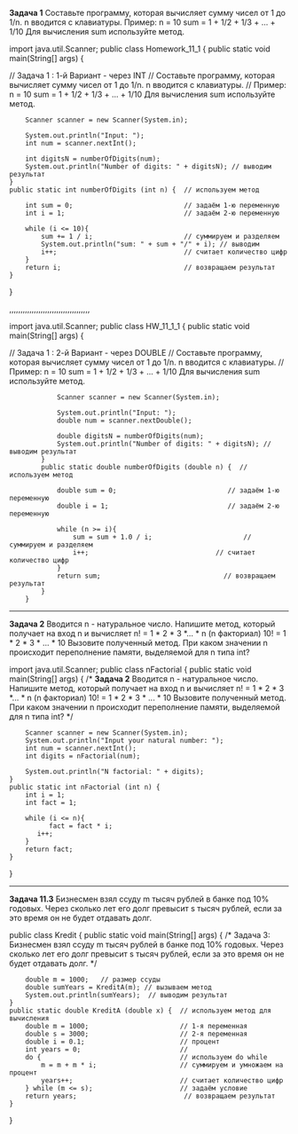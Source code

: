**Задача 1**
Составьте программу, которая вычисляет сумму чисел от 1 до 1/n. n вводится с клавиатуры. 
Пример: n = 10 sum = 1 + 1/2 + 1/3 + ... + 1/10 Для вычисления sum используйте метод.

import java.util.Scanner;
public class Homework_11_1 {
public static void main(String[] args) {

// Задача 1 : 1-й Вариант - через INT
// Составьте программу, которая вычисляет сумму чисел от 1 до 1/n. n вводится с клавиатуры.
// Пример: n = 10 sum = 1 + 1/2 + 1/3 + ... + 1/10 Для вычисления sum используйте метод.

        Scanner scanner = new Scanner(System.in);
        
        System.out.println("Input: ");
        int num = scanner.nextInt();

        int digitsN = numberOfDigits(num);
        System.out.println("Number of digits: " + digitsN); // выводим результат
    }
    public static int numberOfDigits (int n) {  // используем метод
        
        int sum = 0;                            // задаём 1-ю переменную
        int i = 1;                              // задаём 2-ю переменную
        
        while (i <= 10){
            sum += 1 / i;                       // суммируем и разделяем
            System.out.println("sum: " + sum + "/" + i); // выводим
            i++;                                // считает количество цифр
        }
        return i;                               // возвращаем результат
    }
}

,,,,,,,,,,,,,,,,,,,,,,,,,,,,,,,,,,,,

import java.util.Scanner;
public class HW_11_1_1 {
public static void main(String[] args) {

// Задача 1 : 2-й Вариант - через DOUBLE
// Составьте программу, которая вычисляет сумму чисел от 1 до 1/n. n вводится с клавиатуры.
// Пример: n = 10 sum = 1 + 1/2 + 1/3 + ... + 1/10 Для вычисления sum используйте метод.

                Scanner scanner = new Scanner(System.in);

                System.out.println("Input: ");
                double num = scanner.nextDouble();

                double digitsN = numberOfDigits(num);
                System.out.println("Number of digits: " + digitsN); // выводим результат
            }
            public static double numberOfDigits (double n) {  // используем метод

                double sum = 0;                            // задаём 1-ю переменную
                double i = 1;                              // задаём 2-ю переменную

                while (n >= i){
                    sum = sum + 1.0 / i;                       // суммируем и разделяем
                    i++;                                // считает количество цифр
                }
                return sum;                               // возвращаем результат
            }
        }

______________________________________________________________________________

**Задача 2**
Вводится n - натуральное число. Напишите метод, который получает на вход n 
и вычисляет n! = 1 * 2 * 3 *... * n (n факториал) 10! = 1 * 2 * 3 * ... * 10 
Вызовите полученный метод. При каком значении n происходит переполнение памяти, 
выделяемой для n типа int?

import java.util.Scanner;
public class nFactorial {
public static void main(String[] args) {
/* **Задача 2**
Вводится n - натуральное число. Напишите метод, который получает на вход n
и вычисляет n! = 1 * 2 * 3 *... * n (n факториал) 10! = 1 * 2 * 3 * ... * 10
Вызовите полученный метод. При каком значении n происходит переполнение памяти,
выделяемой для n типа int? */

        Scanner scanner = new Scanner(System.in);
        System.out.println("Input your natural number: ");
        int num = scanner.nextInt();
        int digits = nFactorial(num);

        System.out.println("N factorial: " + digits);
    }
    public static int nFactorial (int n) {
        int i = 1;
        int fact = 1;

        while (i <= n){
              fact = fact * i;
           i++;
        }
        return fact;
    }
}

________________________________________________________________________________

**Задача 11.3**
Бизнесмен взял ссуду m тысяч рублей в банке под 10% годовых. 
Через сколько лет его долг превысит s тысяч рублей, 
если за это время он не будет отдавать долг.

public class Kredit {
public static void main(String[] args) {
/* Задача 3:
Бизнесмен взял ссуду m тысяч рублей в банке под 10% годовых.
Через сколько лет его долг превысит s тысяч рублей,
если за это время он не будет отдавать долг. */

        double m = 1000;   // размер ссуды 
        double sumYears = KreditA(m); // вызываем метод 
        System.out.println(sumYears);  // выводим результат
    }
    public static double KreditA (double x) {  // используем метод для вычисления 
        double m = 1000;                       // 1-я переменная
        double s = 3000;                       // 2-я переменная
        double i = 0.1;                        // процент
        int years = 0;                         //  
        do {                                   // используем do while
            m = m + m * i;                     // суммируем и умножаем на процент
            years++;                           // считает количество цифр
        } while (m <= s);                      // задаём условие
        return years;                           // возвращаем результат
    }
}